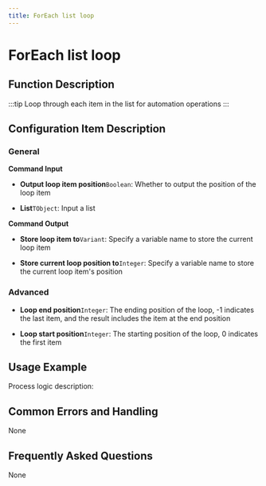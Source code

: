 ```yaml
---
title: ForEach list loop
---
```


# ForEach list loop

## Function Description

:::tip 
Loop through each item in the list for automation operations
:::

## Configuration Item Description

### General

**Command Input**

- **Output loop item position**`Boolean`: Whether to output the position of the loop item

- **List**`TObject`: Input a list


**Command Output**

- **Store loop item to**`Variant`: Specify a variable name to store the current loop item

- **Store current loop position to**`Integer`: Specify a variable name to store the current loop item's position

### Advanced

- **Loop end position**`Integer`: The ending position of the loop, -1 indicates the last item, and the result includes the item at the end position

- **Loop start position**`Integer`: The starting position of the loop, 0 indicates the first item

## Usage Example

Process logic description:

## Common Errors and Handling

None

## Frequently Asked Questions

None

